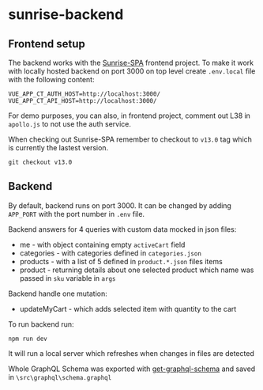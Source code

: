 # sunrise-backend

## Frontend setup

The backend works with the [Sunrise-SPA](https://github.com/commercetools/sunrise-spa/tree/v13.0) frontend project.
To make it work with locally hosted backend on port 3000 on top level create `.env.local` file with the following content:

```
VUE_APP_CT_AUTH_HOST=http://localhost:3000/
VUE_APP_CT_API_HOST=http://localhost:3000/
```

For demo purposes, you can also, in frontend project, comment out L38 in `apollo.js` to not use the auth service.

When checking out Sunrise-SPA remember to checkout to `v13.0` tag which is currently the lastest version.

```
git checkout v13.0
```

## Backend

By default, backend runs on port 3000. It can be changed by adding `APP_PORT` with the port number in `.env` file.

Backend answers for 4 queries with custom data mocked in json files:

- me - with object containing empty `activeCart` field
- categories - with categories defined in `categories.json`
- products - with a list of 5 defined in `product.*.json` files items
- product - returning details about one selected product which name was passed in `sku` variable in `args`

Backend handle one mutation:

- updateMyCart - which adds selected item with quantity to the cart

To run backend run:

```
npm run dev
```

It will run a local server which refreshes when changes in files are detected

Whole GraphQL Schema was exported with [get-graphql-schema](https://github.com/prisma-labs/get-graphql-schema) and saved in `\src\graphql\schema.graphql`
